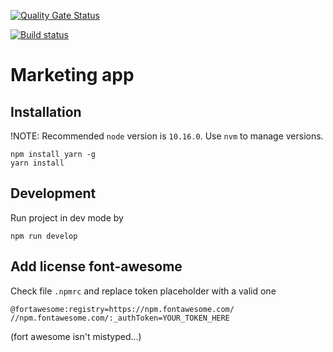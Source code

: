 [![Quality Gate Status](https://sonarcloud.io/api/project_badges/measure?project=PlatformOfTrust_Git_Marketing_App&metric=alert_status)](https://sonarcloud.io/dashboard?id=PlatformOfTrust_Git_Marketing_App)

[![Build status](https://dev.azure.com/DLIOy/Platform%20of%20Trust/_apis/build/status/Builds/Build%20Marketing%20App%20(Github)?branchName=develop)](https://dev.azure.com/DLIOy/Platform%20of%20Trust/_build/latest?definitionId=65)

# Marketing app 

## Installation

!NOTE: Recommended `node` version is `10.16.0`. Use `nvm` to manage versions. 

```
npm install yarn -g
yarn install
```

## Development

Run project in dev mode by

```
npm run develop
```

## Add license font-awesome

Check file `.npmrc` and replace token placeholder with a valid one

```
@fortawesome:registry=https://npm.fontawesome.com/
//npm.fontawesome.com/:_authToken=YOUR_TOKEN_HERE
```

(fort awesome isn't mistyped...)
